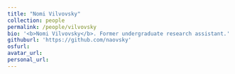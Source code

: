 ```yaml
---
title: "Nomi Vilvovsky"
collection: people
permalink: /people/vilvovsky
bio: '<b>Nomi Vilvovsky</b>. Former undergraduate research assistant.'
githuburl: 'https://github.com/naovsky'
osfurl:
avatar_url:
personal_url:
---
```

